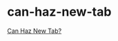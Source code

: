 # can-haz-new-tab

<a href="https://www.woot.com/" target="_blank" rel="noopener">Can Haz New Tab?</a>
